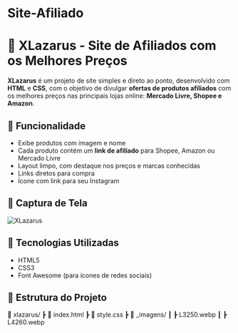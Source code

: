 # Site-Afiliado

# 💸 XLazarus - Site de Afiliados com os Melhores Preços

**XLazarus** é um projeto de site simples e direto ao ponto, desenvolvido com **HTML** e **CSS**, com o objetivo de divulgar **ofertas de produtos afiliados** com os melhores preços nas principais lojas online: **Mercado Livre, Shopee e Amazon**.

## 🧩 Funcionalidade

- Exibe produtos com imagem e nome
- Cada produto contém um **link de afiliado** para Shopee, Amazon ou Mercado Livre
- Layout limpo, com destaque nos preços e marcas conhecidas
- Links diretos para compra
- Ícone com link para seu Instagram

## 📸 Captura de Tela

![XLazarus](./Captura%20de%20tela%202025-07-28%20202647.png)

## 🧪 Tecnologias Utilizadas

- HTML5
- CSS3
- Font Awesome (para ícones de redes sociais)

## 📁 Estrutura do Projeto

📁 xlazarus/
┣ 📄 index.html
┣ 📄 style.css
┣ 📁 _imagens/
┃ ┣ L3250.webp
┃ ┣ L4260.webp
